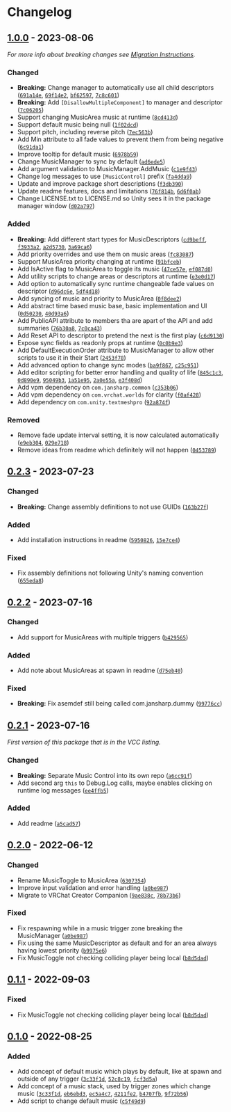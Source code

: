 
# Changelog

## [1.0.0] - 2023-08-06

_For more info about breaking changes see [Migration Instructions](Documentation~/Migration.md#migrating-to-v100)._

### Changed

- **Breaking:** Change manager to automatically use all child descriptors ([`691a14e`](https://github.com/JanSharp/VRCMusicControl/commit/691a14ed723e62e83ec93840e218b3d22de4f5cc), [`69f14e2`](https://github.com/JanSharp/VRCMusicControl/commit/69f14e29073a6d210ea752cfe042e07d8ea9003d), [`bf62597`](https://github.com/JanSharp/VRCMusicControl/commit/bf6259753000b66ed53305a95b6fce45004016b1), [`7c8c601`](https://github.com/JanSharp/VRCMusicControl/commit/7c8c601ad990bc74d929afce091ecdadd56ccffa))
- **Breaking:** Add `[DisallowMultipleComponent]` to manager and descriptor ([`7c06205`](https://github.com/JanSharp/VRCMusicControl/commit/7c06205e8347c1c838274ecbeb0c52907b99dd3f))
- Support changing MusicArea music at runtime ([`8cd413d`](https://github.com/JanSharp/VRCMusicControl/commit/8cd413d3637f1a98403983d884b41b48123f817f))
- Support default music being null ([`1f02dcd`](https://github.com/JanSharp/VRCMusicControl/commit/1f02dcd326f147fa369523f6ff992becdfab3946))
- Support pitch, including reverse pitch ([`7ec563b`](https://github.com/JanSharp/VRCMusicControl/commit/7ec563b8ecfc7e413b2d3158ed95d78d7dd70d9a))
- Add Min attribute to all fade values to prevent them from being negative ([`6c91da1`](https://github.com/JanSharp/VRCMusicControl/commit/6c91da157a84c8d95d3885d7d2f53594f9c28126))
- Improve tooltip for default music ([`6978b59`](https://github.com/JanSharp/VRCMusicControl/commit/6978b597c93a99552acdab196eb0de40ac4814dc))
- Change MusicManager to sync by default ([`ad6ede5`](https://github.com/JanSharp/VRCMusicControl/commit/ad6ede5d7616db8d1491131e5aaa5aa86d93607f))
- Add argument validation to MusicManager.AddMusic ([`c1e9f43`](https://github.com/JanSharp/VRCMusicControl/commit/c1e9f43d79f0b2819ffa44fd5b9fee14b6a478ef))
- Change log messages to use `[MusicControl]` prefix ([`fa4dda9`](https://github.com/JanSharp/VRCMusicControl/commit/fa4dda9d9cc253a0124520597c69e678850a7a43))
- Update and improve package short descriptions ([`f3db390`](https://github.com/JanSharp/VRCMusicControl/commit/f3db3904b44e8f177fda8a744e4c71b3b2e98e63))
- Update readme features, docs and limitations ([`76f814b`](https://github.com/JanSharp/VRCMusicControl/commit/76f814b483d597e830407f152006a9d15e128d6b), [`6d6f0ab`](https://github.com/JanSharp/VRCMusicControl/commit/6d6f0ab3888fa901029284beebdd8b81ebeefdd0))
- Change LICENSE.txt to LICENSE.md so Unity sees it in the package manager window ([`d02a797`](https://github.com/JanSharp/VRCMusicControl/commit/d02a797e7c34c7004d0185ae2d679985eaa9a57f))

### Added

- **Breaking:** Add different start types for MusicDescriptors ([`cd9beff`](https://github.com/JanSharp/VRCMusicControl/commit/cd9beff6de7af96452d7484849e964b06e5dbed4), [`f3933a2`](https://github.com/JanSharp/VRCMusicControl/commit/f3933a2d4a9594769c65aa97049ee99b9f281137), [`a2d5730`](https://github.com/JanSharp/VRCMusicControl/commit/a2d57304907ed26607cbb5d4b95893d7bf891a78), [`3a69ca6`](https://github.com/JanSharp/VRCMusicControl/commit/3a69ca6b1ed455b9b49a5606da4803956e91abcd))
- Add priority overrides and use them on music areas ([`fc83087`](https://github.com/JanSharp/VRCMusicControl/commit/fc83087719338f3ebdf604406fb75a3396a88d83))
- Support MusicArea priority changing at runtime ([`91bfceb`](https://github.com/JanSharp/VRCMusicControl/commit/91bfcebcfb8e665f0724f73a6b8296b6022d2b5e))
- Add IsActive flag to MusicArea to toggle its music ([`47ce57e`](https://github.com/JanSharp/VRCMusicControl/commit/47ce57e964d5df8d6a20b19f57b3ae9322078bec), [`ef087d0`](https://github.com/JanSharp/VRCMusicControl/commit/ef087d0eb7f455cd21dd4b2c3505714e3b8571ea))
- Add utility scripts to change areas or descriptors at runtime ([`e3e0d17`](https://github.com/JanSharp/VRCMusicControl/commit/e3e0d172bbbb419c7166299867e4c5df289b381b))
- Add option to automatically sync runtime changeable fade values on descriptor ([`d96dc6e`](https://github.com/JanSharp/VRCMusicControl/commit/d96dc6ef45689feed7075de16e4284cc2954214f), [`5df4d18`](https://github.com/JanSharp/VRCMusicControl/commit/5df4d1811b0f3f508bdbe9a72560c10f40b4e2b3))
- Add syncing of music and priority to MusicArea ([`0f8dee2`](https://github.com/JanSharp/VRCMusicControl/commit/0f8dee235232805e693d8d0a69712204ad284d58))
- Add abstract time based music base, basic implementation and UI ([`0d50230`](https://github.com/JanSharp/VRCMusicControl/commit/0d5023091bdbcf167e325491202eeda0b1f992a4), [`40d93a6`](https://github.com/JanSharp/VRCMusicControl/commit/40d93a62a3dc2a8afdf71ef5e47a64d258f06bca))
- Add PublicAPI attribute to members tha are apart of the API and add summaries ([`76b30a8`](https://github.com/JanSharp/VRCMusicControl/commit/76b30a857cf092c26a142fa8d91530df993ae3ae), [`7c0ca43`](https://github.com/JanSharp/VRCMusicControl/commit/7c0ca43c73993ebe5ca4a74a992097fef050e45b))
- Add Reset API to descriptor to pretend the next is the first play ([`c6d9130`](https://github.com/JanSharp/VRCMusicControl/commit/c6d9130b6b60b3381244b15ff120afee7c63afdd))
- Expose sync fields as readonly props at runtime ([`0c0b9e3`](https://github.com/JanSharp/VRCMusicControl/commit/0c0b9e3ea0cab6f407e66dfe878f561345427a12))
- Add DefaultExecutionOrder attribute to MusicManager to allow other scripts to use it in their Start ([`2453f78`](https://github.com/JanSharp/VRCMusicControl/commit/2453f78199d2ab83759003312e9e5bd4ae69aeae))
- Add advanced option to change sync modes ([`ba9f867`](https://github.com/JanSharp/VRCMusicControl/commit/ba9f8673f18ac004d06206baa0cc38de49ed71a3), [`c25c951`](https://github.com/JanSharp/VRCMusicControl/commit/c25c9518a16d8837a76ec35568e7f90dda0226fc))
- Add editor scripting for better error handling and quality of life ([`845c1c3`](https://github.com/JanSharp/VRCMusicControl/commit/845c1c33d406fdc01488c9a0551c01a64b26cfb0), [`0d890e9`](https://github.com/JanSharp/VRCMusicControl/commit/0d890e9cb651712ae67c37d4ff615c0747a284c6), [`95049b3`](https://github.com/JanSharp/VRCMusicControl/commit/95049b3103b3133e4b46093eefeac9d3a576bb35), [`1a51e95`](https://github.com/JanSharp/VRCMusicControl/commit/1a51e95f1a15078cb6f5555b457c0a164a27e545), [`2a0e55a`](https://github.com/JanSharp/VRCMusicControl/commit/2a0e55a25a43732aad7f8a1144c64e77506a89f7), [`e3f408d`](https://github.com/JanSharp/VRCMusicControl/commit/e3f408dce7f3d388e730a8a1663608de139b164a))
- Add vpm dependency on `com.jansharp.common` ([`c353b06`](https://github.com/JanSharp/VRCMusicControl/commit/c353b06e249e1322a231ff45b653983690f3e13c))
- Add vpm dependency on `com.vrchat.worlds` for clarity ([`f0af428`](https://github.com/JanSharp/VRCMusicControl/commit/f0af4288cbab80598413eb5a513cfa548a432f4d))
- Add dependency on `com.unity.textmeshpro` ([`92a874f`](https://github.com/JanSharp/VRCMusicControl/commit/92a874fd685feb442cebef730b1c9164a8ff2572))

### Removed

- Remove fade update interval setting, it is now calculated automatically ([`e9eb304`](https://github.com/JanSharp/VRCMusicControl/commit/e9eb304aa86afbed5705e592271cbae5243f3080), [`029e718`](https://github.com/JanSharp/VRCMusicControl/commit/029e71875af0b9d309140562d63cccde81c44863))
- Remove ideas from readme which definitely will not happen ([`0453789`](https://github.com/JanSharp/VRCMusicControl/commit/0453789f9ca1a3548bff34fbd6259de8565d16a8))

## [0.2.3] - 2023-07-23

### Changed

- **Breaking:** Change assembly definitions to not use GUIDs ([`163b27f`](https://github.com/JanSharp/VRCMusicControl/commit/163b27fb24d3886e33f21d7b336ea696af36c616))

### Added

- Add installation instructions in readme ([`5950826`](https://github.com/JanSharp/VRCMusicControl/commit/5950826e054a7535b26fcc0b8ddf1d61d051b072), [`15e7ce4`](https://github.com/JanSharp/VRCMusicControl/commit/15e7ce44bb4e434fc146b27fc385fda505f3d451))

### Fixed

- Fix assembly definitions not following Unity's naming convention ([`655eda8`](https://github.com/JanSharp/VRCMusicControl/commit/655eda8a5da1e253503e6d971b6a2e33f3add872))

## [0.2.2] - 2023-07-16

### Changed

- Add support for MusicAreas with multiple triggers ([`b429565`](https://github.com/JanSharp/VRCMusicControl/commit/b4295655cc89e0257078f3ffc7a4765f7e365405))

### Added

- Add note about MusicAreas at spawn in readme ([`d75eb40`](https://github.com/JanSharp/VRCMusicControl/commit/d75eb40c39cf9706de123fb7347e2db24000aff6))

### Fixed

- **Breaking:** Fix asemdef still being called com.jansharp.dummy ([`99776cc`](https://github.com/JanSharp/VRCMusicControl/commit/99776cca808e950ed1480af0d34c7b69823b83ca))

## [0.2.1] - 2023-07-16

_First version of this package that is in the VCC listing._

### Changed

- **Breaking:** Separate Music Control into its own repo ([`a6cc91f`](https://github.com/JanSharp/VRCMusicControl/commit/a6cc91f52c408783a78230ed199c62908310dc18))
- Add second arg `this` to Debug.Log calls, maybe enables clicking on runtime log messages ([`ee4ffb5`](https://github.com/JanSharp/VRCMusicControl/commit/ee4ffb5ffe6218097cd01b94becc93bafb6ad2ca))

### Added

- Add readme ([`a5cad57`](https://github.com/JanSharp/VRCMusicControl/commit/a5cad5711ebe43e1956d227ea73025d4cf6a5575))

## [0.2.0] - 2022-06-12

### Changed

- Rename MusicToggle to MusicArea ([`6307354`](https://github.com/JanSharp/VRCMusicControl/commit/63073543fe2baf2b7a6af39f0adaeb759a12541d))
- Improve input validation and error handling ([`a0be987`](https://github.com/JanSharp/VRCMusicControl/commit/a0be98784c5afd607a4088c2763927ad5ed0312e))
- Migrate to VRChat Creator Companion ([`9ae838c`](https://github.com/JanSharp/VRCMusicControl/commit/9ae838cf1d6280c64c607559fb3ae9967b52bd99), [`78b73b6`](https://github.com/JanSharp/VRCMusicControl/commit/78b73b6816612602b04daafeb4097351f087c01a))

### Fixed

- Fix respawning while in a music trigger zone breaking the MusicManager ([`a0be987`](https://github.com/JanSharp/VRCMusicControl/commit/a0be98784c5afd607a4088c2763927ad5ed0312e))
- Fix using the same MusicDescriptor as default and for an area always having lowest priority ([`b9975e6`](https://github.com/JanSharp/VRCMusicControl/commit/b9975e64b54aa0d7e1fd5a28aee46d5e29a861c1))
- Fix MusicToggle not checking colliding player being local ([`b8d5dad`](https://github.com/JanSharp/VRCMusicControl/commit/b8d5dadd665fbc464737bbd33eee66ffe8dc947c))

## [0.1.1] - 2022-09-03

### Fixed

- Fix MusicToggle not checking colliding player being local ([`b8d5dad`](https://github.com/JanSharp/VRCMusicControl/commit/b8d5dadd665fbc464737bbd33eee66ffe8dc947c))

## [0.1.0] - 2022-08-25

### Added

- Add concept of default music which plays by default, like at spawn and outside of any trigger ([`3c33f1d`](https://github.com/JanSharp/VRCMusicControl/commit/3c33f1d1b8cf1bc5da6cb86c8ca8d8fdebf58822), [`52c8c19`](https://github.com/JanSharp/VRCMusicControl/commit/52c8c192bd5302f7e109583f716602d5b645ee8e), [`fcf3d5a`](https://github.com/JanSharp/VRCMusicControl/commit/fcf3d5aca13fcd57cc91993a2bccae7409bdfcef))
- Add concept of a music stack, used by trigger zones which change music ([`3c33f1d`](https://github.com/JanSharp/VRCMusicControl/commit/3c33f1d1b8cf1bc5da6cb86c8ca8d8fdebf58822), [`eb6ebd3`](https://github.com/JanSharp/VRCMusicControl/commit/eb6ebd399a66753a392cf45b57a4b6eda4267dd5), [`ec5a4c7`](https://github.com/JanSharp/VRCMusicControl/commit/ec5a4c762d25ae5e80ec96be3ada19906f506722), [`4211fe2`](https://github.com/JanSharp/VRCMusicControl/commit/4211fe2ad233802a516cb3560102a5c5a4721b84), [`b4707fb`](https://github.com/JanSharp/VRCMusicControl/commit/b4707fbeed41edfc805a1fd94c6d80befc1648f5), [`9f72b56`](https://github.com/JanSharp/VRCMusicControl/commit/9f72b56ece6257f22cd21710a65ababbcf5d360d))
- Add script to change default music ([`c5f49d9`](https://github.com/JanSharp/VRCMusicControl/commit/c5f49d9a0fbd3eff0578b1d8afe69f0165c05c64))

[1.0.0]: https://github.com/JanSharp/VRCMusicControl/releases/tag/v1.0.0
[0.2.3]: https://github.com/JanSharp/VRCMusicControl/releases/tag/v0.2.3
[0.2.2]: https://github.com/JanSharp/VRCMusicControl/releases/tag/v0.2.2
[0.2.1]: https://github.com/JanSharp/VRCMusicControl/releases/tag/v0.2.1
[0.2.0]: https://github.com/JanSharp/VRCMusicControl/releases/tag/MusicControl_v0.2.0
[0.1.1]: https://github.com/JanSharp/VRCMusicControl/releases/tag/MusicControl_v0.1.1
[0.1.0]: https://github.com/JanSharp/VRCMusicControl/releases/tag/MusicControl_v0.1.0
